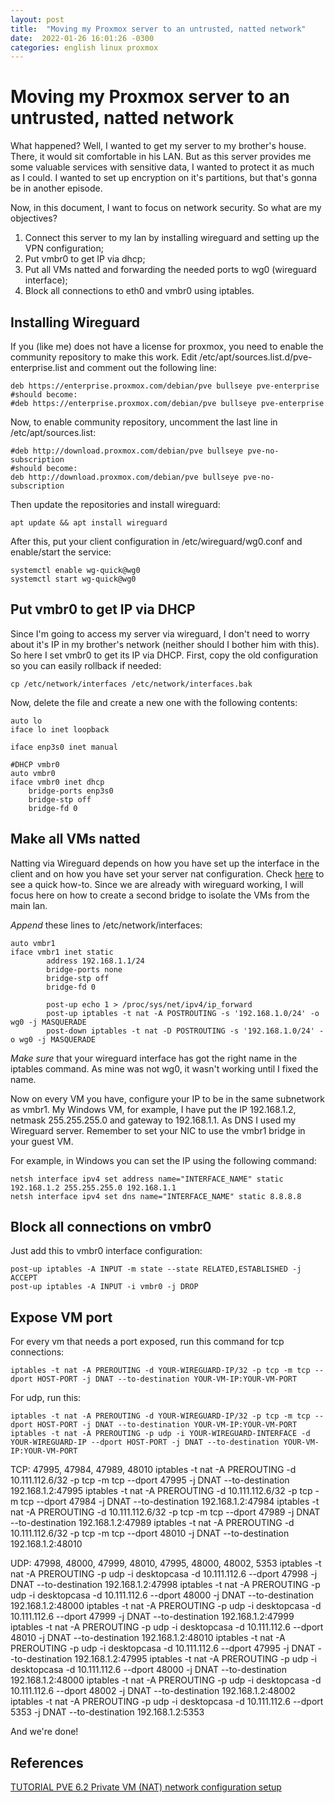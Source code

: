 ```yaml
---
layout: post
title:  "Moving my Proxmox server to an untrusted, natted network"
date:  2022-01-26 16:01:26 -0300 
categories: english linux proxmox 
---
```


# Moving my Proxmox server to an untrusted, natted network 

What happened? Well, I wanted to get my server to my brother's house. There, it would sit comfortable in his LAN. But as this server provides me some valuable services with sensitive data, I wanted to protect it as much as I could. I wanted to set up encryption on it's partitions, but that's gonna be in another episode.

Now, in this document, I want to focus on network security. So what are my objectives?

1. Connect this server to my lan by installing wireguard and setting up the VPN configuration;
2. Put vmbr0 to get IP via dhcp;
3. Put all VMs natted and forwarding the needed ports to wg0 (wireguard interface);
4. Block all connections to eth0 and vmbr0 using iptables.

## Installing Wireguard

If you (like me) does not have a license for proxmox, you need to enable the community repository to make this work. Edit /etc/apt/sources.list.d/pve-enterprise.list and comment out the following line:

```
deb https://enterprise.proxmox.com/debian/pve bullseye pve-enterprise
#should become:
#deb https://enterprise.proxmox.com/debian/pve bullseye pve-enterprise
```

Now, to enable community repository, uncomment the last line in /etc/apt/sources.list: 

```
#deb http://download.proxmox.com/debian/pve bullseye pve-no-subscription
#should become:
deb http://download.proxmox.com/debian/pve bullseye pve-no-subscription
```

Then update the repositories and install wireguard:

```
apt update && apt install wireguard
```

After this, put your client configuration in /etc/wireguard/wg0.conf and enable/start the service:

```
systemctl enable wg-quick@wg0
systemctl start wg-quick@wg0
```

## Put vmbr0 to get IP via DHCP

Since I'm going to access my server via wireguard, I don't need to worry about it's IP in my brother's network (neither should I bother him with this). So here I set vmbr0 to get its IP via DHCP. First, copy the old configuration so you can easily rollback if needed:

```
cp /etc/network/interfaces /etc/network/interfaces.bak
```

Now, delete the file and create a new one with the following contents:

```
auto lo
iface lo inet loopback

iface enp3s0 inet manual

#DHCP vmbr0
auto vmbr0
iface vmbr0 inet dhcp
	bridge-ports enp3s0
	bridge-stp off
	bridge-fd 0
```


## Make all VMs natted

Natting via Wireguard depends on how you have set up the interface in the client and on how you have set your server nat configuration. Check [here](https://gist.github.com/nealfennimore/92d571db63404e7ddfba660646ceaf0d) to see a quick how-to. Since we are already with wireguard working, I will focus here on how to create a second bridge to isolate the VMs from the main lan.

*Append* these lines to /etc/network/interfaces:

```
auto vmbr1
iface vmbr1 inet static
        address 192.168.1.1/24
        bridge-ports none
        bridge-stp off
        bridge-fd 0

        post-up echo 1 > /proc/sys/net/ipv4/ip_forward
        post-up iptables -t nat -A POSTROUTING -s '192.168.1.0/24' -o wg0 -j MASQUERADE
        post-down iptables -t nat -D POSTROUTING -s '192.168.1.0/24' -o wg0 -j MASQUERADE

```

*Make sure* that your wireguard interface has got the right name in the iptables command. As mine was not wg0, it wasn't working until I fixed the name.

Now on every VM you have, configure your IP to be in the same subnetwork as vmbr1. My Windows VM, for example, I have put the IP 192.168.1.2, netmask 255.255.255.0 and gateway to 192.168.1.1. As DNS I used my Wireguard server. Remember to set your NIC to use the vmbr1 bridge in your guest VM. 

For example, in Windows you can set the IP using the following command:

```
netsh interface ipv4 set address name="INTERFACE_NAME" static 192.168.1.2 255.255.255.0 192.168.1.1
netsh interface ipv4 set dns name="INTERFACE_NAME" static 8.8.8.8
```

## Block all connections on vmbr0

Just add this to vmbr0 interface configuration:

```
post-up iptables -A INPUT -m state --state RELATED,ESTABLISHED -j ACCEPT
post-up iptables -A INPUT -i vmbr0 -j DROP
```

## Expose VM port

For every vm that needs a port exposed, run this command for tcp connections:

```
iptables -t nat -A PREROUTING -d YOUR-WIREGUARD-IP/32 -p tcp -m tcp --dport HOST-PORT -j DNAT --to-destination YOUR-VM-IP:YOUR-VM-PORT
```

For udp, run this:

```
iptables -t nat -A PREROUTING -d YOUR-WIREGUARD-IP/32 -p tcp -m tcp --dport HOST-PORT -j DNAT --to-destination YOUR-VM-IP:YOUR-VM-PORT
iptables -t nat -A PREROUTING -p udp -i YOUR-WIREGUARD-INTERFACE -d YOUR-WIREGUARD-IP --dport HOST-PORT -j DNAT --to-destination YOUR-VM-IP:YOUR-VM-PORT
```
TCP: 47995, 47984, 47989, 48010
iptables -t nat -A PREROUTING -d 10.111.112.6/32 -p tcp -m tcp --dport 47995 -j DNAT --to-destination 192.168.1.2:47995
iptables -t nat -A PREROUTING -d 10.111.112.6/32 -p tcp -m tcp --dport 47984 -j DNAT --to-destination 192.168.1.2:47984
iptables -t nat -A PREROUTING -d 10.111.112.6/32 -p tcp -m tcp --dport 47989 -j DNAT --to-destination 192.168.1.2:47989
iptables -t nat -A PREROUTING -d 10.111.112.6/32 -p tcp -m tcp --dport 48010 -j DNAT --to-destination 192.168.1.2:48010

UDP: 47998, 48000, 47999, 48010, 47995, 48000, 48002, 5353
iptables -t nat -A PREROUTING -p udp -i desktopcasa -d 10.111.112.6 --dport 47998 -j DNAT --to-destination 192.168.1.2:47998
iptables -t nat -A PREROUTING -p udp -i desktopcasa -d 10.111.112.6 --dport 48000 -j DNAT --to-destination 192.168.1.2:48000
iptables -t nat -A PREROUTING -p udp -i desktopcasa -d 10.111.112.6 --dport 47999 -j DNAT --to-destination 192.168.1.2:47999
iptables -t nat -A PREROUTING -p udp -i desktopcasa -d 10.111.112.6 --dport 48010 -j DNAT --to-destination 192.168.1.2:48010
iptables -t nat -A PREROUTING -p udp -i desktopcasa -d 10.111.112.6 --dport 47995 -j DNAT --to-destination 192.168.1.2:47995
iptables -t nat -A PREROUTING -p udp -i desktopcasa -d 10.111.112.6 --dport 48000 -j DNAT --to-destination 192.168.1.2:48000
iptables -t nat -A PREROUTING -p udp -i desktopcasa -d 10.111.112.6 --dport 48002 -j DNAT --to-destination 192.168.1.2:48002
iptables -t nat -A PREROUTING -p udp -i desktopcasa -d 10.111.112.6 --dport 5353 -j DNAT --to-destination 192.168.1.2:5353



And we're done!

## References

[TUTORIAL PVE 6.2 Private VM (NAT) network configuration setup](https://forum.proxmox.com/threads/pve-6-2-private-vm-nat-network-configuration-setup.71038/)
